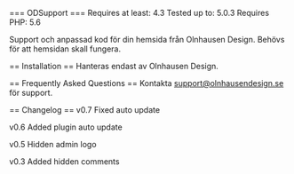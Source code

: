 === ODSupport ===
Requires at least: 4.3
Tested up to: 5.0.3
Requires PHP: 5.6

Support och anpassad kod för din hemsida från Olnhausen Design. Behövs för att hemsidan skall fungera.


== Installation ==
Hanteras endast av Olnhausen Design.

== Frequently Asked Questions ==
Kontakta support@olnhausendesign.se för support.

== Changelog ==
v0.7 Fixed auto update

v0.6 Added plugin auto update

v0.5 Hidden admin logo

v0.3 Added hidden comments
